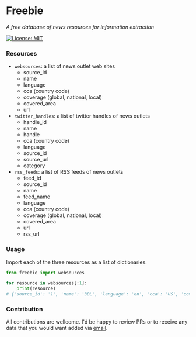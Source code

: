 # Freebie
_A free database of news resources for information extraction_

[![License: MIT](https://img.shields.io/badge/License-MIT-yellow.svg)](https://opensource.org/licenses/MIT)


### Resources

- `websources`: a list of news outlet web sites
    - source_id
    - name
    - language
    - cca (country code)
    - coverage (global, national, local)
    - covered_area
    - url
- `twitter_handles`: a list of twitter handles of news outlets
    - handle_id
    - name
    - handle
    - cca (country code)
    - language
    - source_id
    - source_url
    - category    
- `rss_feeds`: a list of RSS feeds of news outlets
    - feed_id
    - source_id
    - name
    - feed_name
    - language
    - cca (country code)
    - coverage (global, national, local)
    - covered_area
    - url
    - rss_url

### Usage

Import each of the three resources as a list of dictionaries.

```python
from freebie import websources

for resource in websources[:1]:
    print(resource)
# {'source_id': '1', 'name': '3BL', 'language': 'en', 'cca': 'US', 'coverage': 'global', 'covered_area': 'world', 'url': 'https://www.3blmedia.com/'}
```


### Contribution

All contributions are wellcome. I'd be happy to review PRs or to receive any data that you would want added via [email](mailto:me@sasho.io).
